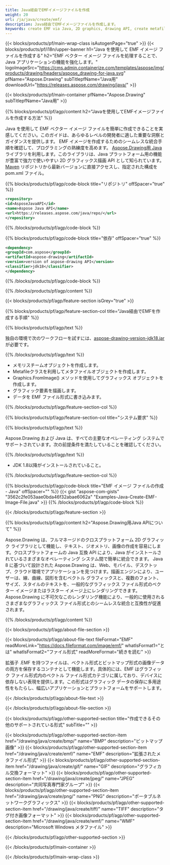 ```yaml
---
title: Java経由でEMFイメージファイルを作成
weight: 20
url: /ja/java/create/emf/
description: Java経由でEMFイメージファイルを作成します。
keywords: create EMF via Java, 2D graphics, drawing API, create metafile in Java, Drawing Java用, save EMF image file, cross-platform 2D graphic library, Metafile class, vector graphics drawing, draw line, EMF image file, Graphics file formats
---
```


{{< blocks/products/pf/main-wrap-class isAutogenPage="true" >}}
{{< blocks/products/pf/i18n/upper-banner h1="Java を使用して EMF イメージ ファイルを作成する" h2="EMF ベクター イメージ ファイルを処理することで、Java アプリケーションの機能を強化します。" logoImageSrc="https://cms.admin.containerize.com/templates/aspose/img/products/drawing/headers/aspose_drawing-for-java.svg" pfName="Aspose.Drawing" subTitlepfName="Java用" downloadUrl="https://releases.aspose.com/drawing/java/" >}}

{{< blocks/products/pf/main-container pfName="Aspose.Drawing" subTitlepfName="Java用" >}}


{{% blocks/products/pf/agp/content h2="Javaを使用してEMFイメージファイルを作成する方法" %}}

Java を使用して EMF ベクター イメージ ファイルを簡単に作成できることを実感してください。このガイドは、あらゆるレベルの開発者に適した重要な洞察とガイダンスを提供します。 EMF イメージを作成するためのシームレスな統合手順を確認して、プログラミングの熟練度を高めます。 [Aspose.Drawing用 Java](https://products.aspose.com/drawing/java) ライブラリを利用します。このライブラリは、Java プラットフォーム用の機能が豊富で強力で使いやすい 2D グラフィックス描画 API として知られています。 [Maven](https://releases.aspose.com/java/repo/com/aspose/aspose-drawing/) リポジトリから最新バージョンに直接アクセスし、指定された構成をpom.xml ファイル。

{{% blocks/products/pf/agp/code-block title="リポジトリ" offSpacer="true" %}}

```xml
<repository>
<id>AsposeJavaAPI</id>
<name>Aspose Java API</name>
<url>https://releases.aspose.com/java/repo/</url>
</repository>
```

{{% /blocks/products/pf/agp/code-block %}}

{{% blocks/products/pf/agp/code-block title="依存" offSpacer="true" %}}

```xml
<dependency>
<groupId>com.aspose</groupId>
<artifactId>aspose-drawing</artifactId>
<version>version of aspose-drawing API</version>
<classifier>jdk18</classifier>
</dependency>
```

{{% /blocks/products/pf/agp/code-block %}}

{{% /blocks/products/pf/agp/content %}}


{{< blocks/products/pf/agp/feature-section isGrey="true" >}}

{{% blocks/products/pf/agp/feature-section-col title="Java経由でEMFを作成する手順" %}}

{{% blocks/products/pf/agp/text %}}

独自の環境で次のワークフローを試すには、[aspose-drawing-version-jdk18.jar](https://releases.aspose.com/drawing/java/) が必要です。

{{% /blocks/products/pf/agp/text %}}

+ メモリスチームオブジェクトを作成します。
+ Metafileクラスを利用してメタファイルオブジェクトを作成します。
+ Graphics.FromImage() メソッドを使用してグラフィックス オブジェクトを作成します。
+ グラフィック要素を描画します。
+ データを EMF ファイル形式に書き込みます。

{{% /blocks/products/pf/agp/feature-section-col %}}

{{% blocks/products/pf/agp/feature-section-col title="システム要求" %}}

{{% blocks/products/pf/agp/text %}}

Aspose.Drawing および Java は、すべての主要なオペレーティング システムでサポートされています。次の前提条件を満たしていることを確認してください。

{{% /blocks/products/pf/agp/text %}}

- JDK 1.8以降がインストールされていること。

{{% /blocks/products/pf/agp/feature-section-col %}}

{{% blocks/products/pf/agp/code-block title="EMF イメージ ファイルの作成 - Java" offSpacer="" %}}
{{< gist "aspose-com-gists" "3562c2fe053aae0bda46f32abae6062a" "Examples-Java-Create-EMF-Image-File.java" >}}
{{% /blocks/products/pf/agp/code-block %}}

{{< /blocks/products/pf/agp/feature-section >}}


<!-- aboutfile Starts -->

{{% blocks/products/pf/agp/content h2="Aspose.Drawing用Java APIについて" %}}

Aspose.Drawing は、フルマネージドのクロスプラットフォーム 2D グラフィック ライブラリとして機能し、テキスト、ジオメトリ、画像の作成を容易にします。クロスプラットフォームの Java 互換 API により、Java がインストールされているさまざまなオペレーティング システム間で簡単に統合できます。 Java 8 に基づいて設計された Aspose.Drawing は、Web、モバイル、デスクトップ、クラウド環境でアプリケーションを見つけます。描画エンジンにより、ユーザーは、線、曲線、図形を含むベクトル グラフィックスと、複数のフォント、サイズ、スタイルのテキストを、一般的なグラフィックス ファイル形式のベクター イメージまたはラスター イメージ上にレンダリングできます。 Aspose.Drawing に不可欠なこのレンダリング機能により、一般的に使用されるさまざまなグラフィックス ファイル形式とのシームレスな統合と互換性が促進されます。

{{% /blocks/products/pf/agp/content %}}


{{< blocks/products/pf/agp/about-file-section >}}

{{< blocks/products/pf/agp/about-file-text fileFormat="EMF" readMoreLink="https://docs.fileformat.com/image/emf/" whatIsFormat1="とは" whatIsFormat2="ファイル形式" readMoreFormat="続きを読む" >}}

拡張子 .EMF を持つファイルは、ベクトル形式とビットマップ形式の画像データの両方を保存するコンテナとして機能します。具体的には、EMF はグラフィック ファイル形式内のベクトル ファイル形式カテゴリに属しており、デバイスに依存しない表現を提供します。この形式はグラフィック データの保存に多用途性をもたらし、幅広いアプリケーションとプラットフォームをサポートします。

{{< /blocks/products/pf/agp/about-file-text >}}

{{< /blocks/products/pf/agp/about-file-section >}}

<!-- aboutfile Ends -->


{{< blocks/products/pf/agp/other-supported-section title="作成できるその他のサポートされている形式" subTitle="" >}}

{{< blocks/products/pf/agp/other-supported-section-item href="/drawing/java/create/bmp/" name="BMP" description="ビットマップ画像" >}}
{{< blocks/products/pf/agp/other-supported-section-item href="/drawing/java/create/emf/" name="EMF" description="拡張されたメタファイル形式" >}}
{{< blocks/products/pf/agp/other-supported-section-item href="/drawing/java/create/gif/" name="GIF" description="グラフィカル交換フォーマット" >}}
{{< blocks/products/pf/agp/other-supported-section-item href="/drawing/java/create/jpeg/" name="JPEG" description="共同写真専門家グループ" >}}
{{< blocks/products/pf/agp/other-supported-section-item href="/drawing/java/create/png/" name="PNG" description="ポータブルネットワークグラフィックス" >}}
{{< blocks/products/pf/agp/other-supported-section-item href="/drawing/java/create/tiff/" name="TIFF" description="タグ付き画像フォーマット" >}}
{{< blocks/products/pf/agp/other-supported-section-item href="/drawing/java/create/wmf/" name="WMF" description="Microsoft Windows メタファイル" >}}


{{< /blocks/products/pf/agp/other-supported-section >}}

{{< /blocks/products/pf/main-container >}}

{{< /blocks/products/pf/main-wrap-class >}}
